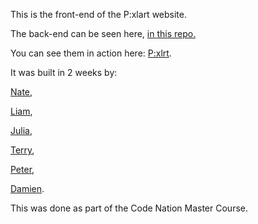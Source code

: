 This is the front-end of the P:xlart website.

The back-end can be seen here, [in this repo.](https://github.com/Terrys101/pixel-backend)

You can see them in action here: [P:xlrt](https://pixlrt.netlify.app).

It was built in 2 weeks by:

[Nate](https://github.com/Nateldn),

[Liam](https://github.com/LiamSmith7),

[Julia](https://github.com/jull92),

[Terry](https://github.com/Terrys101),

[Peter](https://github.com/MonkeyJuggler),

[Damien](https://github.com/damien-rembert/).

This was done as part of the Code Nation Master Course.
